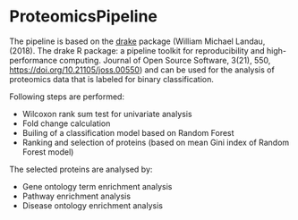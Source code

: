 # ProteomicsPipeline

The pipeline is based on the [drake](https://github.com/ropensci/drake) package (William Michael Landau, (2018). The drake R package: a pipeline toolkit for reproducibility and high-performance computing. Journal of Open Source Software, 3(21), 550, https://doi.org/10.21105/joss.00550) and can be used for the analysis of proteomics data that is labeled for binary classification.

Following steps are performed:
- Wilcoxon rank sum test for univariate analysis
- Fold change calculation
- Builing of a classification model based on Random Forest
- Ranking and selection of proteins (based on mean Gini index of Random Forest model)

The selected proteins are analysed by:
- Gene ontology term enrichment analysis
- Pathway enrichment analysis
- Disease ontology enrichment analysis
